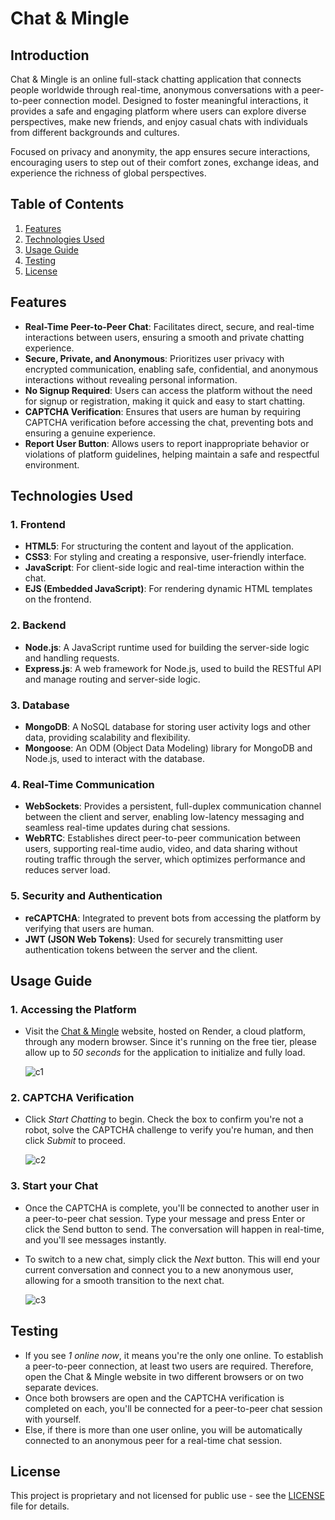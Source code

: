 # Chat & Mingle

## Introduction
Chat & Mingle is an online full-stack chatting application that connects people worldwide through real-time, anonymous conversations with a peer-to-peer connection model. Designed to foster meaningful interactions, it provides a safe and engaging platform where users can explore diverse perspectives, make new friends, and enjoy casual chats with individuals from different backgrounds and cultures.

Focused on privacy and anonymity, the app ensures secure interactions, encouraging users to step out of their comfort zones, exchange ideas, and experience the richness of global perspectives.

## Table of Contents

1. [Features](#features)
2. [Technologies Used](#technologies-used)
3. [Usage Guide](#usage-guide)
4. [Testing](#testing)
5. [License](#license)

## Features

- **Real-Time Peer-to-Peer Chat**: Facilitates direct, secure, and real-time interactions between users, ensuring a smooth and private chatting experience.
- **Secure, Private, and Anonymous**: Prioritizes user privacy with encrypted communication, enabling safe, confidential, and anonymous interactions without revealing personal information.
- **No Signup Required**: Users can access the platform without the need for signup or registration, making it quick and easy to start chatting.
- **CAPTCHA Verification**: Ensures that users are human by requiring CAPTCHA verification before accessing the chat, preventing bots and ensuring a genuine experience.
- **Report User Button**: Allows users to report inappropriate behavior or violations of platform guidelines, helping maintain a safe and respectful environment.

## Technologies Used

### 1. Frontend
- **HTML5**: For structuring the content and layout of the application.
- **CSS3**: For styling and creating a responsive, user-friendly interface.
- **JavaScript**: For client-side logic and real-time interaction within the chat.
- **EJS (Embedded JavaScript)**: For rendering dynamic HTML templates on the frontend.

### 2. Backend
- **Node.js**: A JavaScript runtime used for building the server-side logic and handling requests.
- **Express.js**: A web framework for Node.js, used to build the RESTful API and manage routing and server-side logic.

### 3. Database
- **MongoDB**: A NoSQL database for storing user activity logs and other data, providing scalability and flexibility.
- **Mongoose**: An ODM (Object Data Modeling) library for MongoDB and Node.js, used to interact with the database.

### 4. Real-Time Communication
- **WebSockets**: Provides a persistent, full-duplex communication channel between the client and server, enabling low-latency messaging and seamless real-time updates during chat sessions.
- **WebRTC**: Establishes direct peer-to-peer communication between users, supporting real-time audio, video, and data sharing without routing traffic through the server, which optimizes performance and reduces server load.

### 5. Security and Authentication
- **reCAPTCHA**: Integrated to prevent bots from accessing the platform by verifying that users are human.
- **JWT (JSON Web Tokens)**: Used for securely transmitting user authentication tokens between the server and the client.


## Usage Guide
### 1. Accessing the Platform
- Visit the [Chat & Mingle](https://chat-and-mingle.onrender.com/) website, hosted on Render, a cloud platform, through any modern browser.  Since it's running on the free tier, please allow up to *50 seconds* for the application to initialize and fully load.

  ![c1](https://github.com/user-attachments/assets/a05ce7e1-4432-4af0-8657-b6d90c06b6d0)

### 2. CAPTCHA Verification
- Click *Start Chatting* to begin. Check the box to confirm you're not a robot, solve the CAPTCHA challenge to verify you're human, and then click *Submit* to proceed.

  ![c2](https://github.com/user-attachments/assets/4909e116-1999-40c2-8506-6147d8c9d923)

### 3. Start your Chat
- Once the CAPTCHA is complete, you'll be connected to another user in a peer-to-peer chat session. Type your message and press Enter or click the Send button to send. The conversation will happen in real-time, and you'll see messages instantly.
- To switch to a new chat, simply click the *Next* button. This will end your current conversation and connect you to a new anonymous user, allowing for a smooth transition to the next chat.
  
  ![c3](https://github.com/user-attachments/assets/1d4152a0-5807-446c-ae51-6e6ecce04042)

## Testing
- If you see *1 online now*, it means you're the only one online. To establish a peer-to-peer connection, at least two users are required. Therefore, open the Chat & Mingle website in two different browsers or on two separate devices.
- Once both browsers are open and the CAPTCHA verification is completed on each, you'll be connected for a peer-to-peer chat session with yourself.
- Else, if there is more than one user online, you will be automatically connected to an anonymous peer for a real-time chat session.


## License
This project is proprietary and not licensed for public use - see the [LICENSE](LICENSE) file for details.


